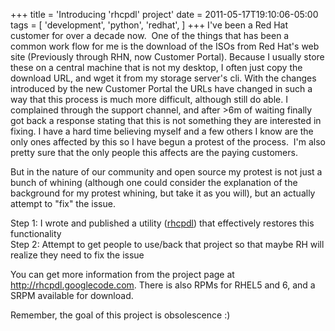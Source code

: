 +++
title = 'Introducing 'rhcpdl' project'
date = 2011-05-17T19:10:06-05:00
tags = [
  'development',
  'python',
  'redhat',
]
+++
I've been a Red Hat customer for over a decade now.  One of the things that has been a common work flow for me is the download of the ISOs from Red Hat's web site (Previously through RHN, now Customer Portal). Because I usually store these on a central machine that is not my desktop, I often just copy the download URL, and wget it from my storage server's cli. With the changes introduced by the new Customer Portal the URLs have changed in such a way that this process is much more difficult, although still do able. I complained through the support channel, and after >6m of waiting finally got back a response stating that this is not something they are interested in fixing. I have a hard time believing myself and a few others I know are the only ones affected by this so I have begun a protest of the process.  I'm also pretty sure that the only people this affects are the paying customers.

But in the nature of our community and open source my protest is not just a bunch of whining (although one could consider the explanation of the background for my protest whining, but take it as you will), but an actually attempt to "fix" the issue.

Step 1: I wrote and published a utility (<a rel="external" href="http://rhcpdl.googlecode.com/" target="_blank">rhcpdl</a>) that effectively restores this functionality  
Step 2: Attempt to get people to use/back that project so that maybe RH will realize they need to fix the issue

You can get more information from the project page at <a rel="external" href="http://rhcpdl.googlecode.com/" target="_blank">http://rhcpdl.googlecode.com</a>. There is also RPMs for RHEL5 and 6, and a SRPM available for download.

Remember, the goal of this project is obsolescence :)
